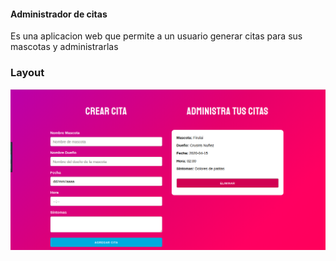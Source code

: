 

#### Administrador de citas

Es una aplicacion web que permite a un usuario generar citas para sus mascotas y administrarlas

### Layout 

![interfaz de aplicacion web](https://github.com/Crusiris/citas/blob/master/public/captureAplicacion.png)
